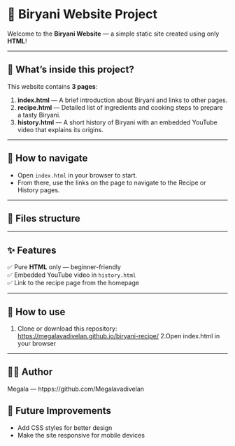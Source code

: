 # 🍛 Biryani Website Project

Welcome to the **Biryani Website** — a simple static site created using only **HTML**!

---

## 🎯 What’s inside this project?

This website contains **3 pages**:

1. **index.html** — A brief introduction about Biryani and links to other pages.
2. **recipe.html** — Detailed list of ingredients and cooking steps to prepare a tasty Biryani.
3. **history.html** — A short history of Biryani with an embedded YouTube video that explains its origins.

---

## 🧭 How to navigate
- Open `index.html` in your browser to start.
- From there, use the links on the page to navigate to the Recipe or History pages.

---

## 📂 Files structure
---

## ✨ Features
✅ Pure **HTML** only — beginner-friendly  
✅ Embedded YouTube video in `history.html`  
✅ Link to the recipe page from the homepage  

---

## 🚀 How to use
1. Clone or download this repository:
   https://megalavadivelan.github.io/biryani-recipe/
2.Open index.html in your browser
  ---

## 🧑‍💻 Author
Megala — htpps://github.com/Megalavadivelan

## 🔮 Future Improvements
- Add CSS styles for better design
- Make the site responsive for mobile devices
